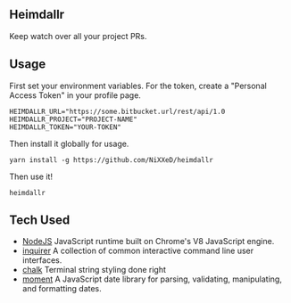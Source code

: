 Heimdallr
---

Keep watch over all your project PRs.

Usage
---

First set your environment variables. For the token, create a "Personal Access Token" in your profile page.

```
HEIMDALLR_URL="https://some.bitbucket.url/rest/api/1.0
HEIMDALLR_PROJECT="PROJECT-NAME"
HEIMDALLR_TOKEN="YOUR-TOKEN"
```

Then install it globally for usage.
```
yarn install -g https://github.com/NiXXeD/heimdallr
```

Then use it!
```
heimdallr
```

Tech Used
---
* [NodeJS](https://github.com/nodejs) JavaScript runtime built on Chrome's V8 JavaScript engine.
* [inquirer](https://github.com/SBoudrias/Inquirer.js) A collection of common interactive command line user interfaces.
* [chalk](https://github.com/chalk/chalk) Terminal string styling done right
* [moment](https://github.com/moment/moment/) A JavaScript date library for parsing, validating, manipulating, and formatting dates.
